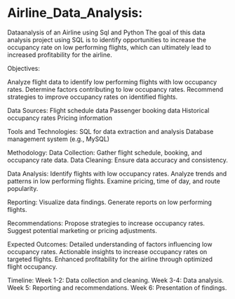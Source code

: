 # Airline_Data_Analysis:
Dataanalysis of an Airline using Sql and Python
The goal of this data analysis project using SQL is to identify opportunities to increase the occupancy rate on low performing flights, which can ultimately lead to increased profitability for the airline.

Objectives:

Analyze flight data to identify low performing flights with low occupancy rates.
Determine factors contributing to low occupancy rates.
Recommend strategies to improve occupancy rates on identified flights.

Data Sources:
Flight schedule data
Passenger booking data
Historical occupancy rates
Pricing information

Tools and Technologies:
SQL for data extraction and analysis
Database management system (e.g., MySQL)

Methodology:
Data Collection: Gather flight schedule, booking, and occupancy rate data.
Data Cleaning: Ensure data accuracy and consistency.

Data Analysis:
Identify flights with low occupancy rates.
Analyze trends and patterns in low performing flights.
Examine pricing, time of day, and route popularity.

Reporting:
Visualize data findings.
Generate reports on low performing flights.

Recommendations:
Propose strategies to increase occupancy rates.
Suggest potential marketing or pricing adjustments.

Expected Outcomes:
Detailed understanding of factors influencing low occupancy rates.
Actionable insights to increase occupancy rates on targeted flights.
Enhanced profitability for the airline through optimized flight occupancy.

Timeline:
Week 1-2: Data collection and cleaning.
Week 3-4: Data analysis.
Week 5: Reporting and recommendations.
Week 6: Presentation of findings.
